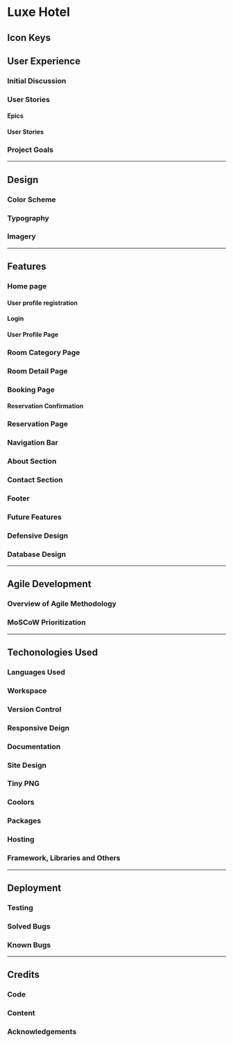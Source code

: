 # Luxe Hotel

## Icon Keys

## User Experience

### Initial Discussion

### User Stories
#### Epics
#### User Stories

### Project Goals

<hr>

## Design

### Color Scheme

### Typography

### Imagery

<hr>

## Features

### Home page
#### User profile registration
#### Login
#### User Profile Page

### Room Category Page

### Room Detail Page

### Booking Page
#### Reservation Confirmation

### Reservation Page

### Navigation Bar

### About Section

### Contact Section

### Footer

### Future Features

### Defensive Design

### Database Design

<hr>

## Agile Development

### Overview of Agile Methodology

### MoSCoW Prioritization

<hr>

## Techonologies Used

### Languages Used

### Workspace

### Version Control

### Responsive Deign

### Documentation

### Site Design

### Tiny PNG

### Coolors

### Packages

### Hosting

### Framework, Libraries and Others

<hr>

## Deployment

### Testing

### Solved Bugs

### Known Bugs

<hr>

## Credits
### Code 
### Content
### Acknowledgements 

